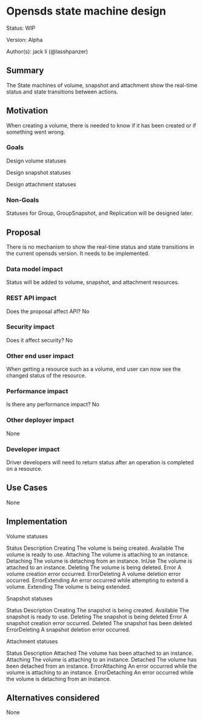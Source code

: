 # Opensds state machine design

Status: WIP

Version: Alpha

Author(s): jack li (@lasshpanzer)

## Summary

The State machines of volume, snapshot and attachment show the real-time status and state transitions between actions.

## Motivation

When creating a volume, there is needed to know if it has been created or if something went wrong.

### Goals

Design volume statuses

Design snapshot statuses

Design attachment statuses

### Non-Goals

Statuses for Group, GroupSnapshot, and Replication will be designed later.

## Proposal

There is no mechanism to show the real-time status and state transitions in the current opensds version. It needs to be implemented.

### Data model impact

Status will be added to volume, snapshot, and attachment resources.

### REST API impact

Does the proposal affect API?
No

### Security impact

Does it affect security?
No

### Other end user impact

When getting a resource such as a volume, end user can now see the changed status of the resource.

### Performance impact

Is there any performance impact?
No

### Other deployer impact

None

### Developer impact

Driver developers will need to return status after an operation is completed on a resource.

## Use Cases

None

## Implementation

Volume statuses

Status            Description
Creating	      The volume is being created. 
Available	      The volume is ready to use.
Attaching	      The volume is attaching to an instance.
Detaching	      The volume is detaching from an instance.
InUse             The volume is attached to an instance.
Deleting	      The volume is being deleted.
Error             A volume creation error occurred.
ErrorDeleting     A volume deletion error occurred.
ErrorExtending    An error occurred while attempting to extend a volume.
Extending         The volume is being extended.


Snapshot statuses

Status	          Description
Creating	      The snapshot is being created.
Available	      The snapshot is ready to use.
Deleting	      The snapshot is being deleted
Error	          A snapshot creation error occurred.
Deleted	          The snapshot has been deleted
ErrorDeleting	  A snapshot deletion error occurred.


Attachment statuses

Status	          Description
Attached	      The volume has been attached to an instance.
Attaching	      The volume is attaching to an instance.
Detached	      The volume has been detached from an instance.
ErrorAttaching    An error occurred while the volume is attaching to an instance.
ErrorDetaching	  An error occurred while the volume is detaching from an instance.


## Alternatives considered

None
